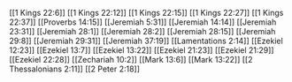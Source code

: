 [[1 Kings 22:6]]
[[1 Kings 22:12]]
[[1 Kings 22:15]]
[[1 Kings 22:27]]
[[1 Kings 22:37]]
[[Proverbs 14:15]]
[[Jeremiah 5:31]]
[[Jeremiah 14:14]]
[[Jeremiah 23:31]]
[[Jeremiah 28:1]]
[[Jeremiah 28:2]]
[[Jeremiah 28:15]]
[[Jeremiah 29:8]]
[[Jeremiah 29:31]]
[[Jeremiah 37:19]]
[[Lamentations 2:14]]
[[Ezekiel 12:23]]
[[Ezekiel 13:7]]
[[Ezekiel 13:22]]
[[Ezekiel 21:23]]
[[Ezekiel 21:29]]
[[Ezekiel 22:28]]
[[Zechariah 10:2]]
[[Mark 13:6]]
[[Mark 13:22]]
[[2 Thessalonians 2:11]]
[[2 Peter 2:18]]
